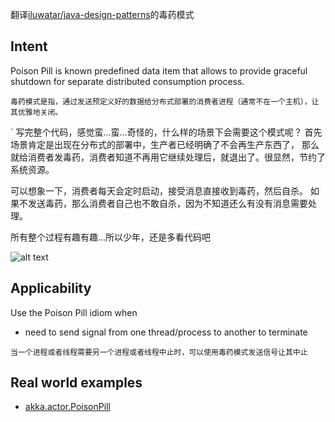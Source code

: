 翻译[iluwatar/java-design-patterns](https://github.com/iluwatar/java-design-patterns/tree/master/poison-pill)的毒药模式

## Intent
Poison Pill is known predefined data item that allows to provide
graceful shutdown for separate distributed consumption process.

`毒药模式是指，通过发送预定义好的数据给分布式部署的消费者进程（通常不在一个主机），让其优雅地关闭。`

`
写完整个代码，感觉蛮...蛮...奇怪的，什么样的场景下会需要这个模式呢？
首先场景肯定是出现在分布式的部署中，生产者已经明确了不会再生产东西了，
那么就给消费者发毒药，消费者知道不再用它继续处理后，就退出了。很显然，节约了系统资源。

可以想象一下，消费者每天会定时启动，接受消息直接收到毒药，然后自杀。
如果不发送毒药，那么消费者自己也不敢自杀，因为不知道还么有没有消息需要处理。

所有整个过程有趣有趣...所以少年，还是多看代码吧`
`

![alt text](https://github.com/iluwatar/java-design-patterns/raw/master/poison-pill/etc/poison-pill.png)

## Applicability
Use the Poison Pill idiom when

* need to send signal from one thread/process to another to terminate

`当一个进程或者线程需要另一个进程或者线程中止时，可以使用毒药模式发送信号让其中止`

## Real world examples
* [akka.actor.PoisonPill](http://doc.akka.io/docs/akka/2.1.4/java/untyped-actors.html)
